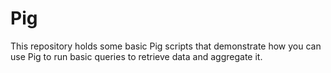 # Pig
This repository holds some basic Pig scripts that demonstrate how you can use Pig to run basic queries to retrieve data and aggregate it.
